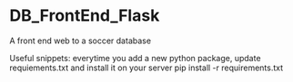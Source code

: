# DB_FrontEnd_Flask
A front end web to a soccer database

Useful snippets:
	everytime you add a new python package, update requiements.txt and install it on your server pip install -r requirements.txt
